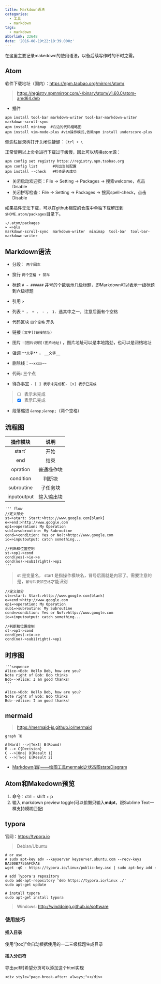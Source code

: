 ```yaml
---
title: Markdown语法
categories:
  - 工具
  - markdown
tags:
  - markdown
abbrlink: 22648
date: '2016-08-19t22:18:39.000z'
---
```


在这里主要记录makedown的使用语法，以备后续写作时的不时之需。

<!--more-->

## Atom

软件下载地址（国内）：https://npm.taobao.org/mirrors/atom/
> https://registry.npmmirror.com/-/binary/atom/v1.60.0/atom-amd64.deb

- 插件
``` shell
apm install tool-bar markdown-writer tool-bar-markdown-writer markdown-scroll-sync
apm install minimap  #右边的代码缩略图
apm install vim-mode-plus #vim操作模式,依赖npm install underscore-plus
```
侧边栏目录树打开关闭快捷键： `Ctrl + \`


正常使用以上命令进行下载过于缓慢，因此可以切换atom源：
```
apm config set registry https://registry.npm.taobao.org
apm config list       #列出当前配置
apm install --check   #检查是否成功
```

- 关闭启动欢迎页：File -> Setting -> Packages -> 搜索welcome，点击Disable
- 关闭拼写检查：File -> Setting -> Packages -> 搜索spell-check，点击Disable

如果插件无法下载，可以在github相应的仓库中单独下载解压到`$HOME.atom/packages`目录下。
```
~/.atom/packages
↪ =>$ls
markdown-scroll-sync  markdown-writer  minimap  tool-bar  tool-bar-markdown-writer
```

## Markdown语法

* 分段： `两个回车`

* 换行 `两个空格 + 回车`

* 标题 `# ~ ######` 井号的个数表示几级标题，即Markdown可以表示一级标题到六级标题

* 引用 `>`

* 列表 `* ， + ， - ， 1. `选其中之一，注意后面有个空格

* 代码区块 `四个空格` 开头

* 链接 `[文字](链接地址)`

* 图片 `![图片说明](图片地址)` ，图片地址可以是本地路劲，也可以是网络地址

* 强调 `**文字**` ， `__文字__`

* 删除线：`~~xxxx~~`

* 代码: 三个点

* 待办事宜 `- [ ] 表示未完成`和`- [x] 表示已完成`
> - [ ] 表示未完成
> - [x] 表示已完成

* 段落缩进 `&ensp;&ensp;`（两个空格）

## 流程图

| 操作模块   | 说明    |
| :-------: | :-----: |
| start`    | 开始     |
| end       | 结束     |
| opration  | 普通操作块 |
| condition | 判断块   |
| subroutine| 子任务块 |
| inputoutput | 输入输出块 |

```
''' flow
//定义部分
st=>start: Start:>http://www.google.com[blank]
e=>end:>http://www.google.com
op1=>operation: My Operation
sub1=>subroutine: My Subroutine
cond=>condition: Yes or No?:>http://www.google.com
io=>inputoutput: catch something...

//判断和位置控制
st->op1->cond
cond(yes)->io->e
cond(no)->sub1(right)->op1
'''
```
> st 是变量名， start 是指操作模块名，冒号后面就是内容了。需要注意的是，`冒号后要加空格`才能识别


```flow
//定义部分
st=>start: Start:>http://www.google.com[blank]
e=>end:>http://www.google.com
op1=>operation: My Operation
sub1=>subroutine: My Subroutine
cond=>condition: Yes or No?:>http://www.google.com
io=>inputoutput: catch something...

//判断和位置控制
st->op1->cond
cond(yes)->io->e
cond(no)->sub1(right)->op1
```

## 时序图

```
'''sequence
Alice->Bob: Hello Bob, how are you?
Note right of Bob: Bob thinks
Bob-->Alice: I am good thanks!
'''
```

```sequence
Alice->Bob: Hello Bob, how are you?
Note right of Bob: Bob thinks
Bob-->Alice: I am good thanks!
```


## mermaid

> https://mermaid-js.github.io/mermaid

```mermaid
graph TD

A[Hard] -->|Text| B(Round)
B --> C{Decision}
C -->|One| D[Result 1]
C -->|Two| E[Result 2]
```
- [Markdown(四)——绘图工具mermaid之状态图stateDiagram](https://blog.csdn.net/qq_36749906/article/details/107462149)


## Atom和Makedown预览

1.  命令：ctrl + shift + p
2. 输入 markdown preview toggle(可以偷懒只输入**mdpt**，跟Sublime Text一样支持模糊匹配)


## typora

官网：https://typora.io

> Debian/Ubuntu

```
# or use
# sudo apt-key adv --keyserver keyserver.ubuntu.com --recv-keys BA300B7755AFCFAE
wget -qO - https://typora.io/linux/public-key.asc | sudo apt-key add -

# add Typora's repository
sudo add-apt-repository 'deb https://typora.io/linux ./'
sudo apt-get update

# install typora
sudo apt-get install typora
```

> Windows: http://winddoing.github.io/software

### 使用技巧

#### 插入目录

使用“[toc]"会自动根据使用的一二三级标题生成目录

#### 插入分页符

导出pdf时希望分页可以添加这个html实现
```
<div style="page-break-after: always;"></div>
```

